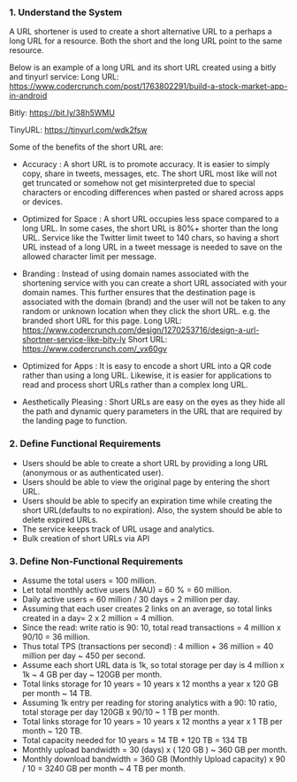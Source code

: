 ### 1. Understand the System

A URL shortener is used to create a short alternative URL to a perhaps a long URL for a resource. Both the short and the long URL point to the same resource. 

Below is an example of a long URL and its short URL created using a bitly and tinyurl service:
Long URL: https://www.codercrunch.com/post/1763802291/build-a-stock-market-app-in-android

Bitly:  https://bit.ly/38h5WMU

TinyURL: https://tinyurl.com/wdk2fsw

Some of the benefits of the short URL are:
- Accuracy : 
A short URL is to promote accuracy. It is easier to simply copy, share in tweets, messages, etc. The short URL most like will not get truncated or somehow not get misinterpreted due to special characters or encoding differences when pasted or shared across apps or devices.

- Optimized for Space : 
A short URL occupies less space compared to a long URL. In some cases, the short URL is 80%+ shorter than the long URL. Service like the Twitter limit tweet to 140 chars, so having a short URL instead of a long URL in a tweet message is needed to save on the allowed character limit per message.

- Branding : 
Instead of using domain names associated with the shortening service with you can create a short URL associated with your domain names. This further ensures that the destination page is associated with the domain (brand) and the user will not be taken to any random or unknown location when they click the short URL.  e.g. the branded short URL for this page. 
Long URL: https://www.codercrunch.com/design/1270253716/design-a-url-shortner-service-like-bity-ly 
Short URL: https://www.codercrunch.com/_vx60gv

- Optimized for Apps : 
It is easy to encode a short URL into a QR code rather than using a long URL. Likewise, it is easier for applications to read and process short URLs rather than a complex long URL.

- Aesthetically Pleasing : 
Short URLs are easy on the eyes as they hide all the path and dynamic query parameters in the URL that are required by the landing page to function.

### 2. Define Functional Requirements 
- Users should be able to create a short URL by providing a long URL (anonymous or as authenticated user).
- Users should be able to view the original page by entering the short URL.
- Users should be able to specify an expiration time while creating the short URL(defaults to no expiration). Also, the system should be able to delete expired URLs.
- The service keeps track of URL usage and analytics.
- Bulk creation of short URLs via API 

### 3. Define Non-Functional Requirements 

- Assume the total users = 100 million. 
- Let total monthly active users  (MAU) = 60 % = 60 million.
- Daily active users = 60 million / 30 days  = 2 million per day.
- Assuming that each user creates 2 links on an average, so total links created in a day= 2 x 2 million   = 4 million.
- Since the read: write ratio is 90: 10, total read transactions = 4 million x 90/10 = 36 million.
- Thus total TPS (transactions per second) : 4 million + 36 million = 40 million per day ~ 450 per second.
- Assume each short URL data is 1k, so total storage per day is 4 million x 1k ~ 4 GB per day ~ 120GB per month.
- Total links storage for 10 years =  10 years x  12 months a year x  120 GB per month ~ 14 TB.
- Assuming 1k entry per reading for storing analytics with a 90: 10 ratio, total storage per day  120GB x 90/10 ~ 1 TB per month.
- Total links storage for 10 years =  10 years x  12 months a year x  1 TB per month ~ 120 TB.
- Total capacity needed for 10 years = 14 TB + 120 TB = 134 TB
- Monthly upload bandwidth = 30 (days) x  ( 120 GB ) ~ 360 GB per month.
- Monthly download bandwidth = 360 GB (Monthly Upload capacity)  x  90 / 10  = 3240 GB per month ~ 4 TB per month.

